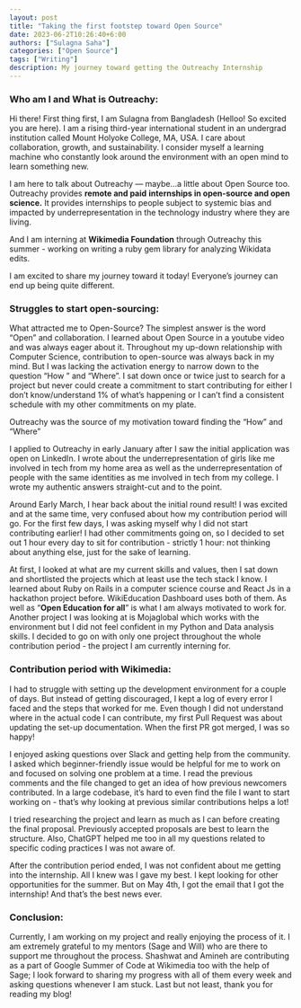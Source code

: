 ```yaml
---
layout: post
title: "Taking the first footstep toward Open Source"
date: 2023-06-2T10:26:40+6:00
authors: ["Sulagna Saha"]
categories: ["Open Source"]
tags: ["Writing"]
description: My journey toward getting the Outreachy Internship
---
```


### Who am I and What is Outreachy:

Hi there! First thing first, I am Sulagna from Bangladesh (Helloo! So excited you are here). I am a rising third-year international student in an undergrad institution called Mount Holyoke College, MA, USA. I care about collaboration, growth, and sustainability. I consider myself a learning machine who constantly look around the environment with an open mind to learn something new. 

I am here to talk about Outreachy — maybe...a little about Open Source too. Outreachy provides **remote and paid** **internships in open-source and open science.** It provides internships to people subject to systemic bias and impacted by underrepresentation in the technology industry where they are living.

And I am interning at **Wikimedia Foundation** through Outreachy this summer - working on writing a ruby gem library for analyzing Wikidata edits.

I am excited to share my journey toward it today! Everyone’s journey can end up being quite different.

### Struggles to start open-sourcing:

What attracted me to Open-Source? The simplest answer is the word “Open” and collaboration. I learned about Open Source in a youtube video and was always eager about it. Throughout my up-down relationship with Computer Science, contribution to open-source was always back in my mind. But I was lacking the activation energy to narrow down to the question “How ” and “Where”. I sat down once or twice just to search for a project but never could create a commitment to start contributing for either I don’t know/understand 1% of what’s happening or I can’t find a consistent schedule with my other commitments on my plate.

Outreachy was the source of my motivation toward finding the “How” and “Where”

I applied to Outreachy in early January after I saw the initial application was open on LinkedIn. I wrote about the underrepresentation of girls like me involved in tech from my home area as well as the underrepresentation of people with the same identities as me involved in tech from my college. I wrote my authentic answers straight-cut and to the point. 

Around Early March, I hear back about the initial round result! I was excited and at the same time, very confused about how my contribution period will go. For the first few days, I was asking myself why I did not start contributing earlier! I had other commitments going on, so I decided to set out 1 hour every day to sit for contribution - strictly 1 hour: not thinking about anything else, just for the sake of learning. 

At first, I looked at what are my current skills and values, then I sat down and shortlisted the projects which at least use the tech stack I know. I learned about Ruby on Rails in a computer science course and React Js in a hackathon project before. WikiEducation Dashboard uses both of them. As well as “**Open Education for all**” is what I am always motivated to work for. Another project I was looking at is Mojaglobal which works with the environment but I did not feel confident in my Python and Data analysis skills. I decided to go on with only one project throughout the whole contribution period - the project I am currently interning for.

### Contribution period with Wikimedia:

I had to struggle with setting up the development environment for a couple of days. But instead of getting discouraged, I kept a log of every error I faced and the steps that worked for me. Even though I did not understand where in the actual code I can contribute, my first Pull Request was about updating the set-up documentation. When the first PR got merged, I was so happy!

I enjoyed asking questions over Slack and getting help from the community. I asked which beginner-friendly issue would be helpful for me to work on and focused on solving one problem at a time. I read the previous comments and the file changed to get an idea of how previous newcomers contributed. In a large codebase, it’s hard to even find the file I want to start working on - that’s why looking at previous similar contributions helps a lot! 

I tried researching the project and learn as much as I can before creating the final proposal. Previously accepted proposals are best to learn the structure. Also, ChatGPT helped me too in all my questions related to specific coding practices I was not aware of.

After the contribution period ended, I was not confident about me getting into the internship. All I knew was I gave my best. I kept looking for other opportunities for the summer. But on May 4th, I got the email that I got the internship! And that’s the best news ever.

### Conclusion:

Currently, I am working on my project and really enjoying the process of it. I am extremely grateful to my mentors (Sage and Will) who are there to support me throughout the process. Shashwat and Amineh are contributing as a part of Google Summer of Code at Wikimedia too with the help of Sage; I look forward to sharing my progress with all of them every week and asking questions whenever I am stuck. Last but not least, thank you for reading my blog!